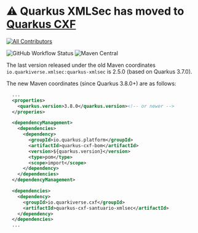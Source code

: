 # ⚠️ Quarkus XMLSec has moved to [Quarkus CXF](https://github.com/quarkiverse/quarkus-cxf/tree/main/extensions/santuario-xmlsec)
<!-- ALL-CONTRIBUTORS-BADGE:START - Do not remove or modify this section -->
[![All Contributors](https://img.shields.io/badge/all_contributors-2-orange.svg?style=flat-square)](#contributors-)
<!-- ALL-CONTRIBUTORS-BADGE:END -->

![GitHub Workflow Status](https://img.shields.io/github/actions/workflow/status/quarkiverse/quarkus-xmlsec/build.yml?style=for-the-badge)
![Maven Central](https://img.shields.io/maven-central/v/io.quarkiverse.xmlsec/quarkus-xmlsec?style=for-the-badge)

The last version released under the old Maven coordinates `io.quarkiverse.xmlsec:quarkus-xmlsec` is 2.5.0 (based on Quarkus 3.7.0).

The new Maven coordinates (since Quarkus 3.8.0+) are as follows:

```xml
  ...
  <properties>
    <quarkus.version>3.8.0</quarkus.version><!-- or newer -->
  </properies>

  <dependencyManagement>
    <dependencies>
      <dependency>
        <groupId>io.quarkus.platform</groupId>
        <artifactId>quarkus-cxf-bom</artifactId>
        <version>${quarkus.version}</version>
        <type>pom</type>
        <scope>import</scope>
      </dependency>
    </dependencies>
  </dependencyManagement>

  <dependencies>
    <dependency>
      <groupId>io.quarkiverse.cxf</groupId>
      <artifactId>quarkus-cxf-santuario-xmlsec</artifactId>
    </dependency>
  </dependencies>
  ...
```
